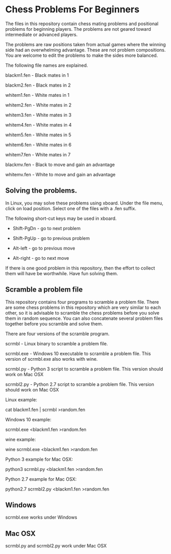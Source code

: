 # Chess Problems For Beginners

The files in this repository contain chess mating problems and
positional problems for beginning players.  The problems are not
geared toward intermediate or advanced players.

The problems are raw positions taken from actual games where the
winning side had an overwhelming advantage.  These are not problem
compositions.  You are welcome to edit the problems to make the
sides more balanced.

The following file names are explained.

blackm1.fen - Black mates in 1

blackm2.fen - Black mates in 2

whitem1.fen - White mates in 1

whitem2.fen - White mates in 2

whitem3.fen - White mates in 3

whitem4.fen - White mates in 4

whitem5.fen - White mates in 5

whitem6.fen - White mates in 6

whitem7.fen - White mates in 7

blackmv.fen - Black to move and gain an advantage

whitemv.fen - White to move and gain an advantage

## Solving the problems.

In Linux, you may solve these problems using xboard.  Under the
file menu, click on load position.  Select one of the files with
a .fen suffix.

The following short-cut keys may be used in xboard.

* Shift-PgDn - go to next problem

* Shift-PgUp - go to previous problem

* Alt-left   - go to previous move

* Alt-right  - go to next move

If there is one good problem in this repository, then the effort to
collect them will have be worthwhile.  Have fun solving them.

## Scramble a problem file

This repository contains four programs to scramble a problem
file.  There are some chess problems in this repository
which are very similar to each other, so it is advisable to
scramble the chess problems before you solve them in random
sequence.  You can also concatenate several problem files together
before you scramble and solve them.

There are four versions of the scramble program.

scrmbl - Linux binary to scramble a problem file.

scrmbl.exe - Windows 10 executable to scramble a problem file.
    This version of scrmbl.exe also works with wine.

scrmbl.py - Python 3 script to scramble a problem file.
    This version should work on Mac OSX

scrmbl2.py - Python 2.7 script to scramble a problem file.
    This version should work on Mac OSX

Linux example:

cat blackm1.fen | scrmbl >random.fen

Windows 10 example:

scrmbl.exe <blackm1.fen >random.fen

wine example:

wine scrmbl.exe <blackm1.fen >random.fen

Python 3 example for Mac OSX:

python3 scrmbl.py <blackm1.fen >random.fen

Python 2.7 example for Mac OSX:

python2.7 scrmbl2.py <blackm1.fen >random.fen

## Windows

scrmbl.exe works under Windows

## Mac OSX

scrmbl.py and scrmbl2.py work under Mac OSX


